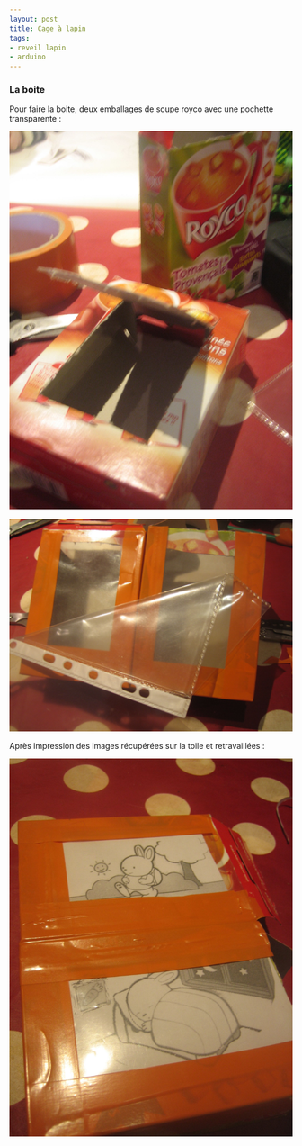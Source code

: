 ```yaml
---
layout: post
title: Cage à lapin
tags:
- reveil lapin
- arduino
---
```



### La boite 

Pour faire la boite, deux emballages de soupe royco avec une pochette transparente : 

![Royco](/public/images/IMG_0411.jpg)

![Royco](/public/images/IMG_0412.jpg)

Après impression des images récupérées sur la toile et retravaillées  :

![Royco](/public/images/IMG_0413.jpg)
